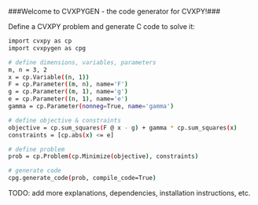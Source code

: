 
###Welcome to CVXPYGEN - the code generator for CVXPY!###

Define a CVXPY problem and generate C code to solve it:

```bash
import cvxpy as cp
import cvxpygen as cpg

# define dimensions, variables, parameters
m, n = 3, 2
x = cp.Variable((n, 1))
F = cp.Parameter((m, n), name='F')
g = cp.Parameter((m, 1), name='g')
e = cp.Parameter((n, 1), name='e')
gamma = cp.Parameter(nonneg=True, name='gamma')

# define objective & constraints
objective = cp.sum_squares(F @ x - g) + gamma * cp.sum_squares(x)
constraints = [cp.abs(x) <= e]

# define problem
prob = cp.Problem(cp.Minimize(objective), constraints)

# generate code
cpg.generate_code(prob, compile_code=True)
```

TODO: add more explanations, dependencies, installation instructions, etc.
